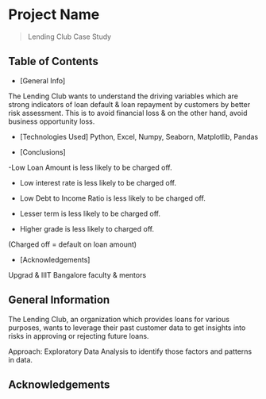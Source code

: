 # Project Name
> Lending Club Case Study


## Table of Contents
* [General Info]

The Lending Club wants to understand the driving variables which are strong indicators of loan default & loan repayment by customers by better risk assessment. This is to avoid financial loss & on the other hand, avoid business opportunity loss.

* [Technologies Used] 
Python, Excel, Numpy, Seaborn, Matplotlib, Pandas

* [Conclusions] 

-Low Loan Amount is less likely to be charged off.

- Low interest rate is less likely to be charged off.

- Low Debt to Income Ratio is less likely to be charged off.

- Lesser term is less likely to be charged off.

- Higher grade is less likely to charged off.

(Charged off = default on loan amount)

* [Acknowledgements]

Upgrad & IIIT Bangalore faculty & mentors

<!-- You can include any other section that is pertinent to your problem -->

## General Information

The Lending Club, an organization which provides loans for various purposes, wants to leverage their past customer data to get insights into risks in approving or rejecting future loans. 

Approach: Exploratory Data Analysis to identify those factors and patterns in data.

<!-- You don't have to answer all the questions - just the ones relevant to your project. -->


<!-- You don't have to answer all the questions - just the ones relevant to your project. -->

<!-- As the libraries versions keep on changing, it is recommended to mention the version of library used in this project -->

## Acknowledgements




<!-- Optional -->
<!-- ## License -->
<!-- This project is open source and available under the [... License](). -->

<!-- You don't have to include all sections - just the one's relevant to your project -->